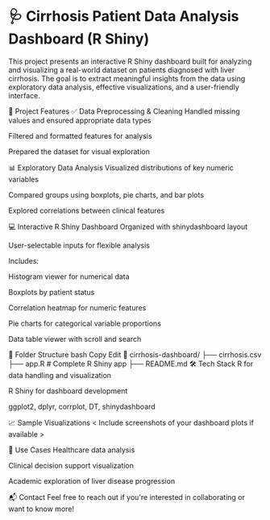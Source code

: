 # 🩺 Cirrhosis Patient Data Analysis Dashboard (R Shiny)
This project presents an interactive R Shiny dashboard built for analyzing and visualizing a real-world dataset on patients diagnosed with liver cirrhosis. The goal is to extract meaningful insights from the data using exploratory data analysis, effective visualizations, and a user-friendly interface.

🚀 Project Features
✅ Data Preprocessing & Cleaning
Handled missing values and ensured appropriate data types

Filtered and formatted features for analysis

Prepared the dataset for visual exploration

📊 Exploratory Data Analysis
Visualized distributions of key numeric variables

Compared groups using boxplots, pie charts, and bar plots

Explored correlations between clinical features

💻 Interactive R Shiny Dashboard
Organized with shinydashboard layout

User-selectable inputs for flexible analysis

Includes:

Histogram viewer for numerical data

Boxplots by patient status

Correlation heatmap for numeric features

Pie charts for categorical variable proportions

Data table viewer with scroll and search

📂 Folder Structure
bash
Copy
Edit
📁 cirrhosis-dashboard/
├── cirrhosis.csv
├── app.R              # Complete R Shiny app
├── README.md
🛠️ Tech Stack
R for data handling and visualization

R Shiny for dashboard development

ggplot2, dplyr, corrplot, DT, shinydashboard

📈 Sample Visualizations
< Include screenshots of your dashboard plots if available >

📌 Use Cases
Healthcare data analysis

Clinical decision support visualization

Academic exploration of liver disease progression

📬 Contact
Feel free to reach out if you're interested in collaborating or want to know more!
